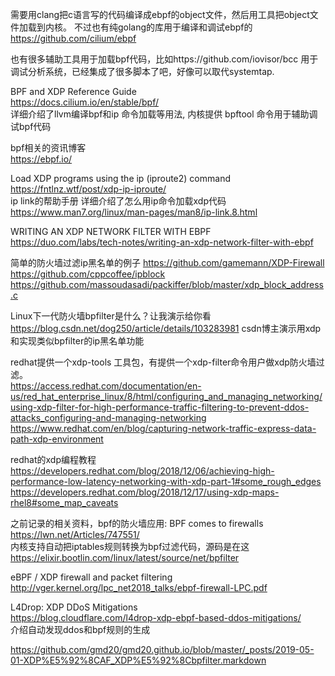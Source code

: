 需要用clang把c语言写的代码编译成ebpf的object文件，然后用工具把object文件加载到内核。
不过也有纯golang的库用于编译和调试ebpf的  https://github.com/cilium/ebpf   

也有很多辅助工具用于加载bpf代码，比如https://github.com/iovisor/bcc 用于调试分析系统，已经集成了很多脚本了吧，好像可以取代systemtap.





BPF and XDP Reference Guide   
https://docs.cilium.io/en/stable/bpf/     
详细介绍了llvm编译bpf和ip 命令加载等用法, 内核提供 bpftool 命令用于辅助调试bpf代码   


bpf相关的资讯博客   
https://ebpf.io/   


Load XDP programs using the ip (iproute2) command   
https://fntlnz.wtf/post/xdp-ip-iproute/   
ip link的帮助手册 详细介绍了怎么用ip命令加载xdp代码   
https://www.man7.org/linux/man-pages/man8/ip-link.8.html   


WRITING AN XDP NETWORK FILTER WITH EBPF   
https://duo.com/labs/tech-notes/writing-an-xdp-network-filter-with-ebpf


简单的防火墙过滤ip黑名单的例子
https://github.com/gamemann/XDP-Firewall   
https://github.com/cppcoffee/ipblock   
https://github.com/massoudasadi/packiffer/blob/master/xdp_block_address.c   

Linux下一代防火墙bpfilter是什么？让我演示给你看   
https://blog.csdn.net/dog250/article/details/103283981
csdn博主演示用xdp和实现类似bpfilter的ip黑名单功能 

redhat提供一个xdp-tools 工具包，有提供一个xdp-filter命令用户做xdp防火墙过滤。   
https://access.redhat.com/documentation/en-us/red_hat_enterprise_linux/8/html/configuring_and_managing_networking/using-xdp-filter-for-high-performance-traffic-filtering-to-prevent-ddos-attacks_configuring-and-managing-networking   
https://www.redhat.com/en/blog/capturing-network-traffic-express-data-path-xdp-environment

redhat的xdp编程教程
https://developers.redhat.com/blog/2018/12/06/achieving-high-performance-low-latency-networking-with-xdp-part-1#some_rough_edges
https://developers.redhat.com/blog/2018/12/17/using-xdp-maps-rhel8#some_map_caveats

之前记录的相关资料，bpf的防火墙应用:
BPF comes to firewalls   
https://lwn.net/Articles/747551/     
内核支持自动把iptables规则转换为bpf过滤代码，源码是在这 https://elixir.bootlin.com/linux/latest/source/net/bpfilter


eBPF / XDP firewall and packet filtering   
http://vger.kernel.org/lpc_net2018_talks/ebpf-firewall-LPC.pdf   

L4Drop: XDP DDoS Mitigations   
https://blog.cloudflare.com/l4drop-xdp-ebpf-based-ddos-mitigations/   
介绍自动发现ddos和bpf规则的生成

https://github.com/gmd20/gmd20.github.io/blob/master/_posts/2019-05-01-XDP%E5%92%8CAF_XDP%E5%92%8Cbpfilter.markdown
